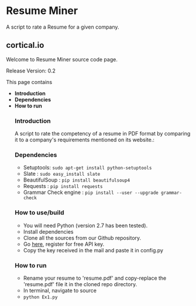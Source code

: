 # Resume Miner

A script to rate a Resume for a given company.



## cortical.io

Welcome to Resume Miner source code page.

Release Version: 0.2

This page contains
<UL>
<LI><B>Introduction</B></LI>
<LI><B>Dependencies</B></LI>
<LI><B>How to run</B></LI>



### Introduction
A script to rate the competency of a resume in PDF format by comparing it to a company's requirements mentioned on its website.:

### Dependencies
* Setuptools: `sudo apt-get install python-setuptools`
* Slate : `sudo easy_install slate`
* BeautifulSoup : `pip install beautifulsoup4`
* Requests : `pip install requests`
* Grammar Check engine : `pip install --user --upgrade grammar-check`


### How to use/build
* You will need Python (version 2.7 has been tested).
* Install dependencies
* Clone all the sources from our Github repository.
* Go <a href="http://www.cortical.io/resources_apikey.html">here</a>, register for free API key.
* Copy the key received in the mail and paste it in config.py


### How to run
* Rename your resume to 'resume.pdf' and copy-replace the 'resume.pdf' file it in the cloned repo directory. 
* In terminal, navigate to source
* `python Ex1.py`
